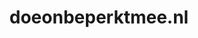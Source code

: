 ---
layout: post
title:  "doeonbeperktmee.nl"
internal_url:  "/dutchgov/doeonbeperktmee.nl.html"
categories: dutchgov
---